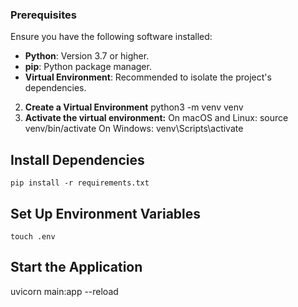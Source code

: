 ### Prerequisites

Ensure you have the following software installed:

- **Python**: Version 3.7 or higher.
- **pip**: Python package manager.
- **Virtual Environment**: Recommended to isolate the project's dependencies.

2. **Create a Virtual Environment**
    python3 -m venv venv
3. **Activate the virtual environment:**
    On macOS and Linux: source venv/bin/activate
    On Windows: venv\Scripts\activate

## Install Dependencies
    pip install -r requirements.txt
## Set Up Environment Variables
    touch .env

## Start the Application
   uvicorn main:app --reload

   


